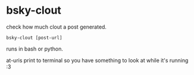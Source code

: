 # bsky-clout
check how much clout a post generated.

`bsky-clout [post-url]`

runs in bash or python.

at-uris print to terminal so you have something to look at while it's running :3
